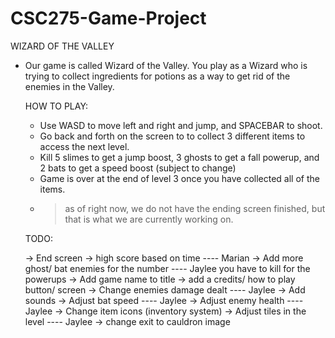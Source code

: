 # CSC275-Game-Project
WIZARD OF THE VALLEY

- Our game is called Wizard of the Valley. You play as a Wizard who is trying to collect ingredients for potions
  as a way to get rid of the enemies in the Valley.
  
  HOW TO PLAY:
  - Use WASD to move left and right and jump, and SPACEBAR to shoot.
  - Go back and forth on the screen to to collect 3 different items to access the next level.
  - Kill 5 slimes to get a jump boost, 3 ghosts to get a fall powerup, and 2 bats to get a speed boost (subject to change)
  - Game is over at the end of level 3 once you have collected all of the items.
   - > as of right now, we do not have the ending screen finished, but that is what we are currently working on.
   
   TODO:
   
   -> End screen
   -> high score based on time                      ---- Marian
   -> Add more ghost/ bat enemies for the number    ---- Jaylee
      you have to kill for the powerups
   -> Add game name to title
   -> add a credits/ how to play button/ screen
   -> Change enemies damage dealt                   ---- Jaylee
   -> Add sounds
   -> Adjust bat speed                              ---- Jaylee
   -> Adjust enemy health                           ---- Jaylee
   -> Change item icons (inventory system)
   -> Adjust tiles in the level                     ---- Jaylee
   -> change exit to cauldron image

